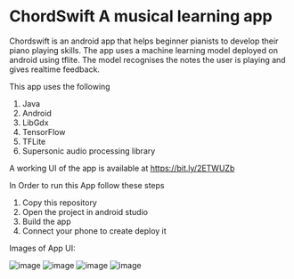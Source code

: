 # ChordSwift A musical learning app
Chordswift is an android app that helps beginner pianists to develop their piano playing skills. The app uses a machine learning model deployed on android using tflite. The model recognises the notes the user is playing and gives realtime feedback.

This app uses the following
1) Java
2) Android
3) LibGdx
4) TensorFlow
5) TFLite
6) Supersonic audio processing library

A working UI of the app is available at https://bit.ly/2ETWUZb

In Order to run this App follow these steps
1) Copy this repository 
2) Open the project in android studio
3) Build the app
4) Connect your phone to create deploy it

Images of App UI:

![image](https://drive.google.com/uc?export=view&id=1fj1YjiKLAFopGsOTrWVM20goNp0abz9U)
![image](https://drive.google.com/uc?export=view&id=1q617xWVY6El2F4SLViMAaS1zDtqYK0Ly)
![image](https://drive.google.com/uc?export=view&id=1zlqHy0UFoakn-zLKsI1e8jbv69_IhbGi)
![image](https://drive.google.com/uc?export=view&id=1OGQReDJkQZj0bb_fVM_yVJUvvsPKYXbg)
























